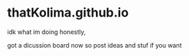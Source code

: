 # thatKolima.github.io
idk what im doing honestly,
 
got a dicussion board now so post ideas and stuf if you want
